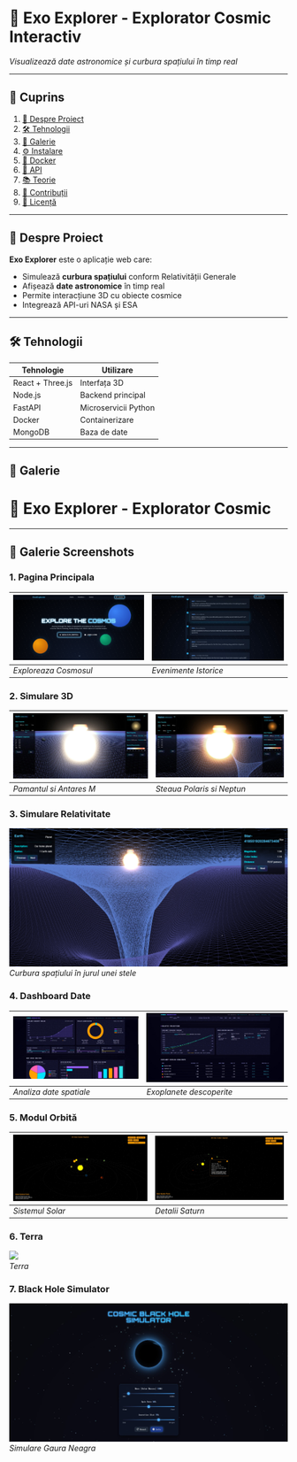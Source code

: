 # 🚀 Exo Explorer - Explorator Cosmic Interactiv

*Visualizează date astronomice și curbura spațiului în timp real*

---

## 📌 Cuprins
1. [🚀 Despre Proiect](#-despre-proiect)
2. [🛠 Tehnologii](#-tehnologii)
3. [📸 Galerie](#-galerie)
4. [⚙ Instalare](#-instalare)
5. [🐳 Docker](#-docker)
6. [🌌 API](#-api)
7. [📚 Teorie](#-teorie)
8. [🤝 Contribuții](#-contribuții)
9. [📜 Licență](#-licență)

---

## 🚀 Despre Proiect
**Exo Explorer** este o aplicație web care:
- Simulează **curbura spațiului** conform Relativității Generale
- Afișează **date astronomice** în timp real
- Permite interacțiune 3D cu obiecte cosmice
- Integrează API-uri NASA și ESA

---

## 🛠 Tehnologii
| Tehnologie | Utilizare |
|------------|-----------|
| React + Three.js | Interfața 3D |
| Node.js | Backend principal |
| FastAPI | Microservicii Python |
| Docker | Containerizare |
| MongoDB | Baza de date |

---

## 📸 Galerie
# 🚀 Exo Explorer - Explorator Cosmic


---

## 📸 Galerie Screenshots


### 1. Pagina Principala
| ![Explore The Cosmos](exoexplorer/assets/screenshots/mainpage1.png) |   ![Cosmic Timeline](exoexplorer/assets/screenshots/mainpage3.jpg)
|-------------------------------------------------------|---------------------------------------------------------------| 
| *Exploreaza Cosmosul*                                 | *Evenimente Istorice*                                           

### 2. Simulare 3D

| ![Antares](exoexplorer/assets/screenshots/1-main.jpg) | ![Polaris](exoexplorer/assets/screenshots/2-polaris.jpg)   |
|-------------------------------------------------------|------------------------------------------------------------|
| *Pamantul si Antares M*                               | *Steaua Polaris si Neptun*                                 |

### 3. Simulare Relativitate
![](exoexplorer/assets/screenshots/2-relativitate.png)  
*Curbura spațiului în jurul unei stele*

### 4. Dashboard Date
| ![Deep Space Analysis](exoexplorer/assets/screenshots/date1.jpg) | ![Galactic Projections](exoexplorer/assets/screenshots/date2.jpg) |
|-------------------------------------------------------------------|-----------------------------------------------------------------------|
| *Analiza date spatiale*                                           | *Exoplanete descoperite*                                              |

### 5. Modul Orbită
| ![Solar System](exoexplorer/assets/screenshots/solarsistem1.jpg) | ![Saturn](exoexplorer/assets/screenshots/solarsistem2.jpg) |
|-------------------------------------------------------------------|-----------------------------------------------------------------------|
| *Sistemul Solar*                                           | *Detalii Saturn*                                              |


### 6. Terra
![](exoexplorer/assets/screenshots/6-terra.jpg)  
*Terra*


### 7. Black Hole Simulator
![](exoexplorer/assets/screenshots/blackhole-simulator.jpg)  
*Simulare Gaura Neagra*


